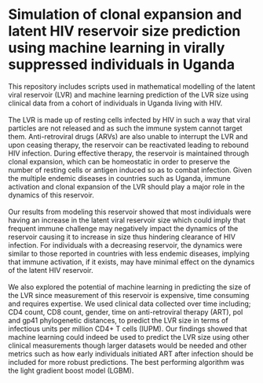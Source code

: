 # Simulation of clonal expansion and latent HIV reservoir size prediction using machine learning in virally suppressed individuals in Uganda
This repository includes scripts used in mathematical modelling of the latent viral reservoir (LVR) and machine learning prediction of the LVR size using clinical data from a cohort of individuals in Uganda living with HIV.\
\
The LVR is made up of resting cells infected by HIV in such a way that viral particles are not released and as such the immune system cannot target them. Anti-retroviral drugs (ARVs) are also unable to interrupt the LVR and upon ceasing therapy, the reservoir can be reactivated leading to rebound HIV infection. During effective therapy, the reservoir is maintained through clonal expansion, which can be homeostatic in order to preserve the number of resting cells or antigen induced so as to combat infection. Given the multiple endemic diseases in countries such as Uganda, immune activation and clonal expansion of the LVR should play a major role in the dynamics of this reservoir.\
\
Our results from modeling this reservoir showed that most individuals were having an increase in the latent viral reservoir size which could imply that frequent immune challenge may negatively impact the dynamics of the reservoir causing it to increase in size thus hindering clearance of HIV infection. For individuals with a decreasing reservoir, the dynamics were similar to those reported in countries with less endemic diseases, implying that immune activation, if it exists, may have minimal effect on the dynamics of the latent HIV reservoir.\
\
We also explored the potential of machine learning in predicting the size of the LVR since measurement of this reservoir is expensive, time consuming and requires expertise. We used clinical data collected over time including; CD4 count, CD8 count, gender, time on anti-retroviral therapy (ART), pol and gp41 phylogenetic distances, to predict the LVR size in terms of infectious units per million CD4+ T cells (IUPM). Our findings showed that machine learning could indeed be used to predict the LVR size using other clinical measurements though larger datasets would be needed and other metrics such as how early individuals initiated ART after infection should be included for more robust predictions. The best performing algorithm was the light gradient boost model (LGBM). 
